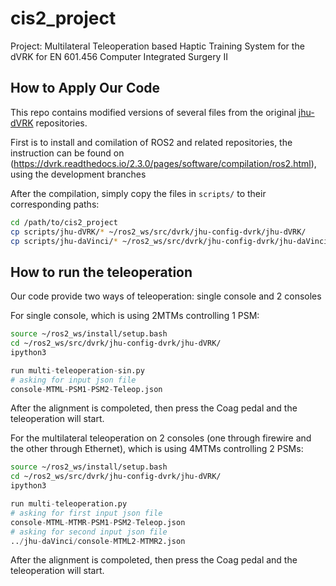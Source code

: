 # cis2_project
Project: Multilateral Teleoperation based Haptic Training System for the dVRK for EN 601.456 Computer Integrated Surgery II

## How to Apply Our Code
This repo contains modified versions of several files from the original [jhu-dVRK](https://github.com/jhu-dvrk) repositories.

First is to install and comilation of ROS2 and related repositories, the instruction can be found on (https://dvrk.readthedocs.io/2.3.0/pages/software/compilation/ros2.html), using the development branches

After the compilation, simply copy the files in `scripts/` to their corresponding paths:

```bash
cd /path/to/cis2_project
cp scripts/jhu-dVRK/* ~/ros2_ws/src/dvrk/jhu-config-dvrk/jhu-dVRK/
cp scripts/jhu-daVinci/* ~/ros2_ws/src/dvrk/jhu-config-dvrk/jhu-daVinci/
```

## How to run the teleoperation
Our code provide two ways of teleoperation: single console and 2 consoles

For single console, which is using 2MTMs controlling 1 PSM:
```bash
source ~/ros2_ws/install/setup.bash
cd ~/ros2_ws/src/dvrk/jhu-config-dvrk/jhu-dVRK/
ipython3
```
```python
run multi-teleoperation-sin.py
# asking for input json file
console-MTML-PSM1-PSM2-Teleop.json
```
After the alignment is compoleted, then press the Coag pedal and the teleoperation will start.

For the multilateral teleoperation on 2 consoles (one through firewire and the other through Ethernet), which is using 4MTMs controlling 2 PSMs:
```bash
source ~/ros2_ws/install/setup.bash
cd ~/ros2_ws/src/dvrk/jhu-config-dvrk/jhu-dVRK/
ipython3
```
```python
run multi-teleoperation.py
# asking for first input json file
console-MTML-MTMR-PSM1-PSM2-Teleop.json
# asking for second input json file
../jhu-daVinci/console-MTML2-MTMR2.json
```
After the alignment is compoleted, then press the Coag pedal and the teleoperation will start.

